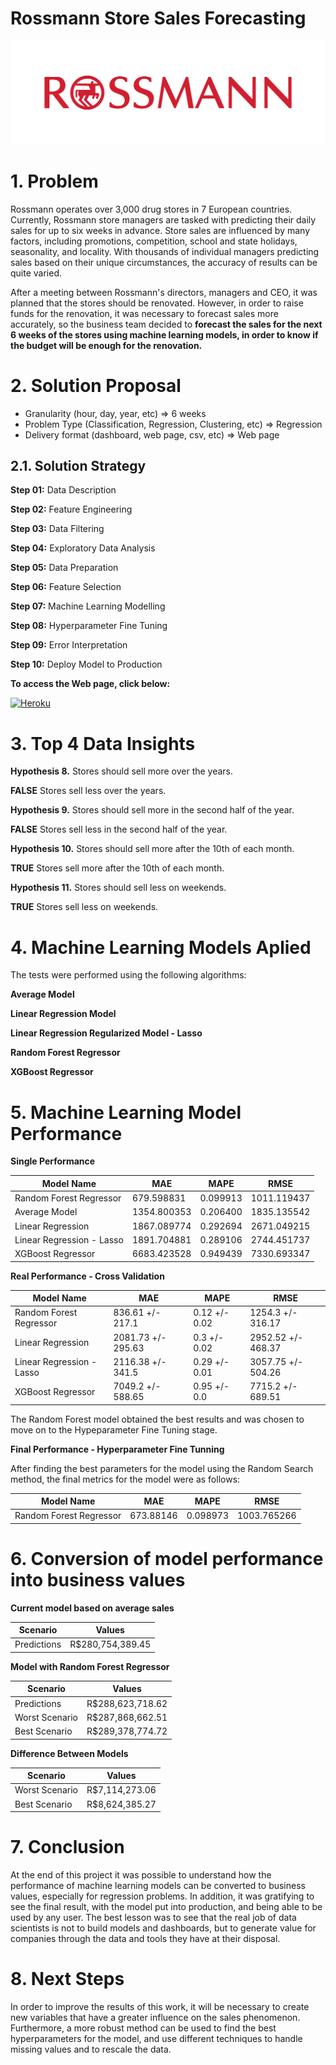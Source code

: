 # Rossmann Store Sales Forecasting

<p align="center">
  <img src="img/rossmann_img.png">
</p>

# 1. Problem

Rossmann operates over 3,000 drug stores in 7 European countries. Currently, Rossmann store managers are tasked with predicting their daily sales for up to six weeks in advance. Store sales are influenced by many factors, including promotions, competition, school and state holidays, seasonality, and locality. With thousands of individual managers predicting sales based on their unique circumstances, the accuracy of results can be quite varied.

After a meeting between Rossmann's directors, managers and CEO, it was planned that the stores should be renovated. However, in order to raise funds for the renovation, it was necessary to forecast sales more accurately, so the business team decided to **forecast the sales for the next 6 weeks of the stores using machine learning models, in order to know if the budget will be enough for the renovation.**

# 2. Solution Proposal

- Granularity (hour, day, year, etc) => 6 weeks
- Problem Type (Classification, Regression, Clustering, etc) => Regression
- Delivery format (dashboard, web page, csv, etc) => Web page

## 2.1. Solution Strategy

**Step 01:** Data Description

**Step 02:** Feature Engineering

**Step 03:** Data Filtering

**Step 04:** Exploratory Data Analysis

**Step 05:** Data Preparation

**Step 06:** Feature Selection

**Step 07:** Machine Learning Modelling

**Step 08:** Hyperparameter Fine Tuning

**Step 09:** Error Interpretation

**Step 10:** Deploy Model to Production

**To access the Web page, click below:**

[<img alt="Heroku" src="https://img.shields.io/badge/heroku-%23430098.svg?style=for-the-badge&logo=heroku&logoColor=white"/>](https://rossmann-sales-forecasting.herokuapp.com)

# 3. Top 4 Data Insights

**Hypothesis 8.** Stores should sell more over the years.

**FALSE** Stores sell less over the years.

**Hypothesis 9.** Stores should sell more in the second half of the year.

**FALSE** Stores sell less in the second half of the year.

**Hypothesis 10.** Stores should sell more after the 10th of each month.

**TRUE** Stores sell more after the 10th of each month.

**Hypothesis 11.** Stores should sell less on weekends.

**TRUE** Stores sell less on weekends.

# 4. Machine Learning Models Aplied

The tests were performed using the following algorithms:

**Average Model**

**Linear Regression Model**

**Linear Regression Regularized Model - Lasso**

**Random Forest Regressor**

**XGBoost Regressor**

# 5. Machine Learning Model Performance

**Single Performance**

| Model Name | MAE | MAPE | RMSE |
|-----------|---------|-----------|---------|
|  Random Forest Regressor |	679.598831 |	0.099913 |	1011.119437
|  Average Model |	1354.800353 |	0.206400 |	1835.135542
|  Linear Regression |	1867.089774 |	0.292694 | 2671.049215
|  Linear Regression - Lasso |	1891.704881 |	0.289106 | 2744.451737 
|  XGBoost Regressor |	6683.423528 |	0.949439 |	7330.693347 

**Real Performance - Cross Validation**

| Model Name | MAE | MAPE | RMSE |
|-----------|---------|-----------|---------|
|  Random Forest Regressor |	836.61 +/- 217.1 |	0.12 +/- 0.02 |	1254.3 +/- 316.17
|  Linear Regression |	2081.73 +/- 295.63 |	0.3 +/- 0.02 |	2952.52 +/- 468.37
|  Linear Regression - Lasso |	2116.38 +/- 341.5 |	0.29 +/- 0.01 |	3057.75 +/- 504.26 
|  XGBoost Regressor |	7049.2 +/- 588.65 |	0.95 +/- 0.0 |	7715.2 +/- 689.51 

The Random Forest model obtained the best results and was chosen to move on to the Hypeparameter Fine Tuning stage.

**Final Performance - Hyperparameter Fine Tunning**

After finding the best parameters for the model using the Random Search method, the final metrics for the model were as follows:

| Model Name | MAE | MAPE | RMSE |
|-----------|---------|-----------|---------|
|  Random Forest Regressor |	673.88146 |	0.098973 |	1003.765266

# 6. Conversion of model performance into business values

**Current model based on average sales**

| Scenario | Values |
|---------|---------|
| Predictions | R$280,754,389.45 |

**Model with Random Forest Regressor**

| Scenario | Values |
|---------|---------|
| Predictions | R$288,623,718.62 |
| Worst Scenario | R$287,868,662.51 |
| Best Scenario | R$289,378,774.72 |

**Difference Between Models**

| Scenario | Values |
|---------|---------|
| Worst Scenario | R$7,114,273.06 |
| Best Scenario | R$8,624,385.27 |


# 7. Conclusion

At the end of this project it was possible to understand how the performance of machine learning models can be converted to business values, especially for regression problems. In addition, it was gratifying to see the final result, with the model put into production, and being able to be used by any user. The best lesson was to see that the real job of data scientists is not to build models and dashboards, but to generate value for companies through the data and tools they have at their disposal.

# 8. Next Steps

In order to improve the results of this work, it will be necessary to create new variables that have a greater influence on the sales phenomenon. Furthermore, a more robust method can be used to find the best hyperparameters for the model, and use different techniques to handle missing values and to rescale the data.



